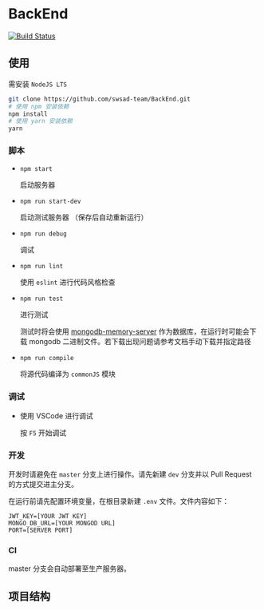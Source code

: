 # BackEnd

[![Build Status](https://travis-ci.com/swsad-team/BackEnd.svg?branch=master)](https://travis-ci.com/swsad-team/BackEnd)

## 使用

需安装 `NodeJS LTS`

```bash
git clone https://github.com/swsad-team/BackEnd.git
# 使用 npm 安装依赖
npm install
# 使用 yarn 安装依赖
yarn
```

### 脚本

- `npm start`

  启动服务器

- `npm run start-dev`

  启动测试服务器 （保存后自动重新运行）

- `npm run debug`

  调试
  
- `npm run lint`

  使用 `eslint` 进行代码风格检查

- `npm run test`

  进行测试

  测试时将会使用 [mongodb-memory-server](https://github.com/nodkz/mongodb-memory-server) 作为数据库，在运行时可能会下载 mongodb 二进制文件。若下载出现问题请参考文档手动下载并指定路径

- `npm run compile`

  将源代码编译为 `commonJS` 模块

### 调试

- 使用 VSCode 进行调试

  按 `F5` 开始调试

### 开发

开发时请避免在 `master` 分支上进行操作。请先新建 `dev` 分支并以 Pull Request 的方式提交进主分支。

在运行前请先配置环境变量，在根目录新建 `.env` 文件。文件内容如下：

```env
JWT_KEY=[YOUR JWT KEY]
MONGO_DB_URL=[YOUR MONGOD URL]
PORT=[SERVER PORT]
```

### CI

master 分支会自动部署至生产服务器。

## 项目结构
